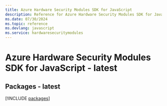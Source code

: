 ```yaml
---
title: Azure Hardware Security Modules SDK for JavaScript
description: Reference for Azure Hardware Security Modules SDK for JavaScript
ms.date: 07/30/2024
ms.topic: reference
ms.devlang: javascript
ms.service: hardwaresecuritymodules
---
```

# Azure Hardware Security Modules SDK for JavaScript - latest
## Packages - latest
[!INCLUDE [packages](hardware-security-modules-index.md)]